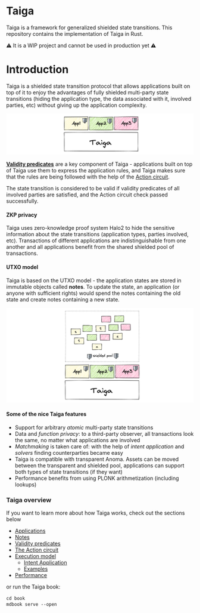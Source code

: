 # Taiga

Taiga is a framework for generalized shielded state transitions. 
This repository contains the implementation of Taiga in Rust.

⚠️ It is a WIP project and cannot be used in production yet ⚠️

# Introduction

Taiga is a shielded state transition protocol that allows applications 
built on top of it to enjoy the advantages of fully shielded multi-party 
state transitions 
(hiding the application type, the data associated with it, involved 
parties, etc) without giving up the application complexity.

![img.png](./book/src/images/intro_taiga_app.png)

[**Validity predicates**](./book/src/validity-predicates.md) are a key 
component of 
Taiga - applications built on top of Taiga use them to express the 
application rules, 
and Taiga makes sure that the rules are being followed with the help of 
the [Action circuit](./book/src/action.md).

The state transition is considered to be valid if validity predicates of 
all involved parties are satisfied, and the Action circuit check passed 
successfully.


#### ZKP privacy

Taiga uses zero-knowledge proof system Halo2 to hide the sensitive 
information about the state transitions (application types, parties 
involved, etc). 
Transactions of different applications are indistinguishable from one 
another and all applications benefit from the shared shielded pool of 
transactions.

#### UTXO model

Taiga is based on the UTXO model - the application states are stored in 
immutable objects called **notes**. 
To update the state, an application (or anyone with sufficient rights) 
would spend the notes containing the old state and create notes containing 
a new state.

![img_1.png](./book/src/images/Intro_UTXO.png)

#### Some of the nice Taiga features

* Support for arbitrary *atomic* multi-party state transitions
* Data and *function privacy*: to a third-party observer, all transactions 
look the same, no matter what applications are involved
* *Matchmaking* is taken care of: with the help of *intent application* 
and *solvers* finding counterparties became easy
* Taiga is compatible with transparent Anoma. Assets can be moved between 
the transparent and shielded pool, applications can support both types of 
state transitions (if they want)
* Performance benefits from using PLONK arithmetization (including 
lookups)

### Taiga overview 

If you want to learn more about how Taiga works, check out the sections below

- [Applications](./book/src/app.md)
- [Notes](./book/src/notes.md)
- [Validity predicates](./book/src/validity-predicates.md)
- [The Action circuit](./book/src/action.md)
- [Execution model](./book/src/exec.md)
  - [Intent Application](./book/src/intent.md)
  - [Examples](./book/src/exec_examples.md)
- [Performance](./book/src/performance.md)


or run the Taiga book:
```
cd book
mdbook serve --open
```

